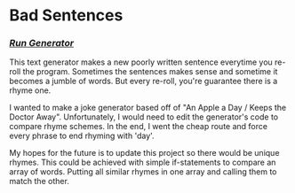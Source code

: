 # Bad Sentences

### *[Run Generator](https://jakeng0424.github.io/BadSentences-TextGenerator/index.html)*

This text generator makes a new poorly written sentence everytime you re-roll the program. Sometimes the sentences makes sense and sometime it becomes a jumble of words. But every re-roll, you're guarantee there is a rhyme one.

I wanted to make a joke generator based off of "An Apple a Day / Keeps the Doctor Away". Unfortunately, I would need to edit the generator's code to compare rhyme schemes. In the end, I went the cheap route and force every phrase to end rhyming with 'day'.

My hopes for the future is to update this project so there would be unique rhymes. This could be achieved with simple if-statements to compare an array of words. Putting all similar rhymes in one array and calling them to match the other.
